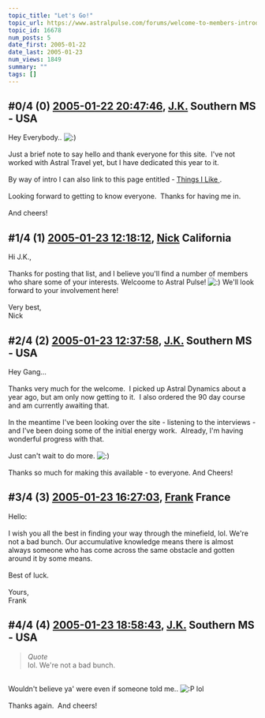 ```yaml
---
topic_title: "Let's Go!"
topic_url: https://www.astralpulse.com/forums/welcome-to-members-introductions!/let-s-go%21
topic_id: 16678
num_posts: 5
date_first: 2005-01-22
date_last: 2005-01-23
num_views: 1849
summary: ""
tags: []
---
```


## \#0/4 (0) [2005-01-22 20:47:46](https://www.astralpulse.com/forums/index.php?msg=144376), [J.K.](https://www.astralpulse.com/forums/profile/?u=7742) Southern MS - USA ##
<section>
Hey Everybody..
<img alt=":)" class="smiley" src="https://www.astralpulse.com/forums/Smileys/fugue/smiley.png" title="Smiley"/>
<br>
<br>
Just a brief note to say hello and thank everyone for this site.  I've not worked with Astral Travel yet, but I have dedicated this year to it.
<br>
<br>
By way of intro I can also link to this page entitled -
<a class="bbc_link" href="http://azedia.com/program/things-I-like.htm" rel="noopener" target="_blank">
 <u>
  Things I Like
 </u>
</a>
.
<br>
<br>
Looking forward to getting to know everyone.  Thanks for having me in.
<br>
<br>
And cheers!
</section>

## \#1/4 (1) [2005-01-23 12:18:12](https://www.astralpulse.com/forums/index.php?msg=144414), [Nick](https://www.astralpulse.com/forums/profile/?u=2080) California ##
<section>
Hi J.K.,
<br>
<br>
Thanks for posting that list, and I believe you'll find a number of members who share some of your interests. Welcoome to Astral Pulse!
<img alt=":)" class="smiley" src="https://www.astralpulse.com/forums/Smileys/fugue/smiley.png" title="Smiley"/>
We'll look forward to your involvement here!
<br>
<br>
Very best,
<br>
Nick
</section>

## \#2/4 (2) [2005-01-23 12:37:58](https://www.astralpulse.com/forums/index.php?msg=144419), [J.K.](https://www.astralpulse.com/forums/profile/?u=7742) Southern MS - USA ##
<section>
Hey Gang...
<br>
<br>
Thanks very much for the welcome.  I picked up Astral Dynamics about a year ago, but am only now getting to it.  I also ordered the 90 day course and am currently awaiting that.
<br>
<br>
In the meantime I've been looking over the site - listening to the interviews - and I've been doing some of the initial energy work.  Already, I'm having wonderful progress with that.
<br>
<br>
Just can't wait to do more.
<img alt=":)" class="smiley" src="https://www.astralpulse.com/forums/Smileys/fugue/smiley.png" title="Smiley"/>
<br>
<br>
Thanks so much for making this available - to everyone. And Cheers!
</section>

## \#3/4 (3) [2005-01-23 16:27:03](https://www.astralpulse.com/forums/index.php?msg=144457), [Frank](https://www.astralpulse.com/forums/profile/?u=359) France ##
<section>
Hello:
<br>
<br>
I wish you all the best in finding your way through the minefield, lol. We're not a bad bunch. Our accumulative knowledge means there is almost always someone who has come across the same obstacle and gotten around it by some means.
<br>
<br>
Best of luck.
<br>
<br>
Yours,
<br>
Frank
</section>

## \#4/4 (4) [2005-01-23 18:58:43](https://www.astralpulse.com/forums/index.php?msg=144478), [J.K.](https://www.astralpulse.com/forums/profile/?u=7742) Southern MS - USA ##
<section>
<blockquote class="bbc_standard_quote">
 <cite>
  Quote
 </cite>
 <br>
 lol. We're not a bad bunch.
 <br>
</blockquote>
<br>
Wouldn't believe ya' were even if someone told me..
<img alt=":P" class="smiley" src="https://www.astralpulse.com/forums/Smileys/fugue/tongue.png" title="Tongue"/>
lol
<br>
<br>
Thanks again.  And cheers!
</section>